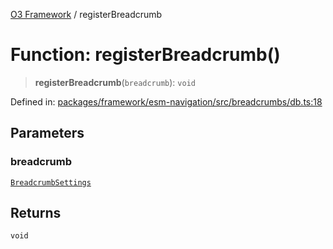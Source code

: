 [O3 Framework](../API.md) / registerBreadcrumb

# Function: registerBreadcrumb()

> **registerBreadcrumb**(`breadcrumb`): `void`

Defined in: [packages/framework/esm-navigation/src/breadcrumbs/db.ts:18](https://github.com/openmrs/openmrs-esm-core/blob/85cde3ce59cd3d29230c98040a3f53525e808725/packages/framework/esm-navigation/src/breadcrumbs/db.ts#L18)

## Parameters

### breadcrumb

[`BreadcrumbSettings`](../interfaces/BreadcrumbSettings.md)

## Returns

`void`
